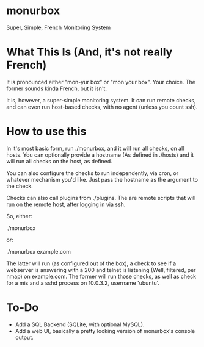 # monurbox
Super, Simple, French Monitoring System

# What This Is (And, it's not really French)
It is pronounced either "mon-yur box" or "mon your box".  Your choice.  The former sounds kinda French, but it isn't.

It is, however, a super-simple monitoring system.  It can run remote checks, and can even run host-based checks, with no agent (unless you count ssh).

# How to use this

In it's most basic form, run ./monurbox, and it will run all checks, on all hosts.  You can optionally provide a hostname (As defined in ./hosts) and it will run all checks on the host, as defined.

You can also configure the checks to run independently, via cron, or whatever mechanism you'd like.  Just pass the hostname as the argument to the check.

Checks can also call plugins from ./plugins.  The are remote scripts that will run on the remote host, after logging in via ssh.

So, either:

./monurbox

or:

./monurbox example.com

The latter will run (as configured out of the box), a check to see if a webserver is answering with a 200 and telnet is listening (Well, filtered, per nmap) on example.com.  The former will run those checks, as well as check for a mis and a sshd process on 10.0.3.2, username 'ubuntu'.

# To-Do
* Add a SQL Backend (SQLite, with optional MySQL).
* Add a web UI, basically a pretty looking version of monurbox's console output.
